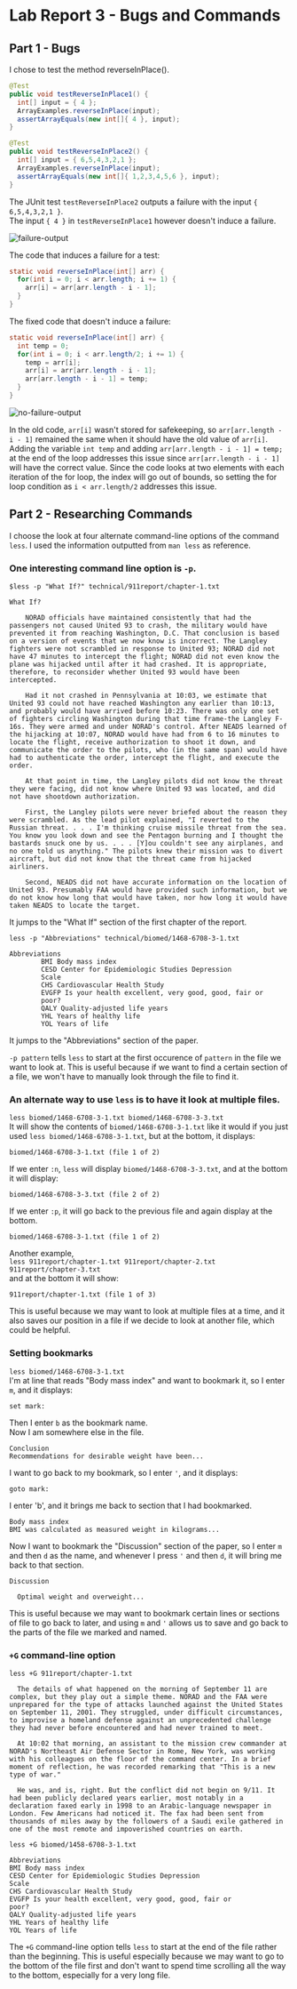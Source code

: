 # Lab Report 3 - Bugs and Commands  
## Part 1 - Bugs  
I chose to test the method reverseInPlace().  

```java
@Test
public void testReverseInPlace1() {
  int[] input = { 4 };
  ArrayExamples.reverseInPlace(input);
  assertArrayEquals(new int[]{ 4 }, input);
}

@Test 
public void testReverseInPlace2() {
  int[] input = { 6,5,4,3,2,1 };
  ArrayExamples.reverseInPlace(input);
  assertArrayEquals(new int[]{ 1,2,3,4,5,6 }, input);
}
```   
The JUnit test `testReverseInPlace2` outputs a failure with the input `{ 6,5,4,3,2,1 }`.  
The input `{ 4 }` in `testReverseInPlace1` however doesn't induce a failure.  

![failure-output](failure-output.png)  

The code that induces a failure for a test:  
```java
static void reverseInPlace(int[] arr) {
  for(int i = 0; i < arr.length; i += 1) {
    arr[i] = arr[arr.length - i - 1];
  }
}
```
The fixed code that doesn't induce a failure:  
```java
static void reverseInPlace(int[] arr) {
  int temp = 0;
  for(int i = 0; i < arr.length/2; i += 1) {
    temp = arr[i];
    arr[i] = arr[arr.length - i - 1];
    arr[arr.length - i - 1] = temp;
  }
}
```
![no-failure-output](no-failure-output.png)  

In the old code, `arr[i]` wasn't stored for safekeeping, so `arr[arr.length - i - 1]` remained the same when it should have the old value of `arr[i]`. Adding the variable `int temp` and adding `arr[arr.length - i - 1] = temp;` at the end of the loop addresses this issue since `arr[arr.length - i - 1]` will have the correct value. Since the code looks at two elements with each iteration of the for loop, the index will go out of bounds, so setting the for loop condition as `i < arr.length/2` addresses this issue.  

## Part 2 - Researching Commands   
I choose the look at four alternate command-line options of the command `less`. I used the information outputted from `man less` as reference.  

### One interesting command line option is `-p`.

`$less -p "What If?" technical/911report/chapter-1.txt`

```
What If?

    NORAD officials have maintained consistently that had the passengers not caused United 93 to crash, the military would have prevented it from reaching Washington, D.C. That conclusion is based on a version of events that we now know is incorrect. The Langley fighters were not scrambled in response to United 93; NORAD did not have 47 minutes to intercept the flight; NORAD did not even know the plane was hijacked until after it had crashed. It is appropriate, therefore, to reconsider whether United 93 would have been intercepted.

    Had it not crashed in Pennsylvania at 10:03, we estimate that United 93 could not have reached Washington any earlier than 10:13, and probably would have arrived before 10:23. There was only one set of fighters circling Washington during that time frame-the Langley F-16s. They were armed and under NORAD's control. After NEADS learned of the hijacking at 10:07, NORAD would have had from 6 to 16 minutes to locate the flight, receive authorization to shoot it down, and communicate the order to the pilots, who (in the same span) would have had to authenticate the order, intercept the flight, and execute the order.

    At that point in time, the Langley pilots did not know the threat they were facing, did not know where United 93 was located, and did not have shootdown authorization.

    First, the Langley pilots were never briefed about the reason they were scrambled. As the lead pilot explained, "I reverted to the Russian threat. . . . I'm thinking cruise missile threat from the sea. You know you look down and see the Pentagon burning and I thought the bastards snuck one by us. . . . [Y]ou couldn't see any airplanes, and no one told us anything." The pilots knew their mission was to divert aircraft, but did not know that the threat came from hijacked airliners.

    Second, NEADS did not have accurate information on the location of United 93. Presumably FAA would have provided such information, but we do not know how long that would have taken, nor how long it would have taken NEADS to locate the target.
```
It jumps to the "What If" section of the first chapter of the report.  
 
`less -p "Abbreviations" technical/biomed/1468-6708-3-1.txt`

```
Abbreviations
        BMI Body mass index
        CESD Center for Epidemiologic Studies Depression
        Scale
        CHS Cardiovascular Health Study
        EVGFP Is your health excellent, very good, good, fair or
        poor?
        QALY Quality-adjusted life years
        YHL Years of healthy life
        YOL Years of life
```
It jumps to the "Abbreviations" section of the paper.  

`-p pattern` tells `less` to start at the first occurence of `pattern` in the file we want to look at. This is useful because if we want to find a certain section of a file, we won't have to manually look through the file to find it.  

### An alternate way to use `less` is to have it look at multiple files.   
`less biomed/1468-6708-3-1.txt biomed/1468-6708-3-3.txt`  
It will show the contents of `biomed/1468-6708-3-1.txt` like it would if you just used `less biomed/1468-6708-3-1.txt`, but at the bottom, it displays:
```
biomed/1468-6708-3-1.txt (file 1 of 2)
```  
If we enter `:n`, `less` will display `biomed/1468-6708-3-3.txt`, and at the bottom it will display: 
```
biomed/1468-6708-3-3.txt (file 2 of 2)
```  
If we enter `:p`, it will go back to the previous file and again display at the bottom. 
```
biomed/1468-6708-3-1.txt (file 1 of 2)
```
Another example,  
`less 911report/chapter-1.txt 911report/chapter-2.txt 911report/chapter-3.txt`  
and at the bottom it will show:  
```
911report/chapter-1.txt (file 1 of 3)
```

This is useful because we may want to look at multiple files at a time, and it also saves our position in a file if we decide to look at another file, which could be helpful.  

### Setting bookmarks  
`less biomed/1468-6708-3-1.txt`  
I'm at line that reads "Body mass index" and want to bookmark it, so I enter `m`, and it displays:   
```
set mark:
```
Then I enter `b` as the bookmark name.  
Now I am somewhere else in the file. 
```
Conclusion
Recommendations for desirable weight have been...
```
I want to go back to my bookmark, so I enter `'`, and it displays:
```
goto mark:
```
I enter 'b', and it brings me back to section that I had bookmarked.  
```
Body mass index
BMI was calculated as measured weight in kilograms...
```
Now I want to bookmark the "Discussion" section of the paper, so I enter `m` and then `d` as the name, and whenever I press `'` and then `d`, it will bring me back to that section.  
```
Discussion
        
  Optimal weight and overweight...
```
This is useful because we may want to bookmark certain lines or sections of file to go back to later, and using `m` and `'` allows us to save and go back to the parts of the file we marked and named.  

### `+G` command-line option  
`less +G 911report/chapter-1.txt`  
```
  The details of what happened on the morning of September 11 are complex, but they play out a simple theme. NORAD and the FAA were unprepared for the type of attacks launched against the United States on September 11, 2001. They struggled, under difficult circumstances, to improvise a homeland defense against an unprecedented challenge they had never before encountered and had never trained to meet.

  At 10:02 that morning, an assistant to the mission crew commander at NORAD's Northeast Air Defense Sector in Rome, New York, was working with his colleagues on the floor of the command center. In a brief moment of reflection, he was recorded remarking that "This is a new type of war."

  He was, and is, right. But the conflict did not begin on 9/11. It had been publicly declared years earlier, most notably in a declaration faxed early in 1998 to an Arabic-language newspaper in London. Few Americans had noticed it. The fax had been sent from thousands of miles away by the followers of a Saudi exile gathered in one of the most remote and impoverished countries on earth.
```

`less +G biomed/1458-6708-3-1.txt`  
```
Abbreviations
BMI Body mass index
CESD Center for Epidemiologic Studies Depression
Scale
CHS Cardiovascular Health Study
EVGFP Is your health excellent, very good, good, fair or
poor?
QALY Quality-adjusted life years
YHL Years of healthy life
YOL Years of life
```
The `+G` command-line option tells `less` to start at the end of the file rather than the beginning. This is useful especially because we may want to go to the bottom of the file first and don't want to spend time scrolling all the way to the bottom, especially for a very long file.  




      
